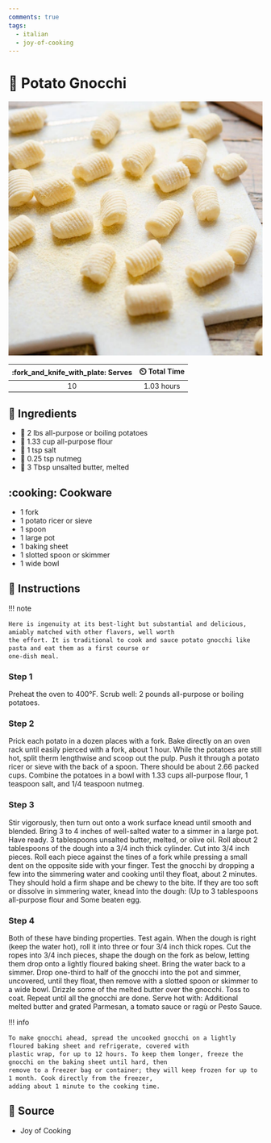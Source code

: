 ```yaml
---
comments: true
tags:
  - italian
  - joy-of-cooking
---
```

# :potato: Potato Gnocchi

![Potato Gnocchi](../assets/images/potato-gnocchi.jpg)

| :fork_and_knife_with_plate: Serves | :timer_clock: Total Time |
|:----------------------------------:|:-----------------------: |
| 10 | 1.03 hours |

## :salt: Ingredients

- :potato: 2 lbs all-purpose or boiling potatoes
- :ear_of_rice: 1.33 cup all-purpose flour
- :salt: 1 tsp salt
- :chestnut: 0.25 tsp nutmeg
- :butter: 3 Tbsp unsalted butter, melted

## :cooking: Cookware

- 1 fork
- 1 potato ricer or sieve
- 1 spoon
- 1 large pot
- 1 baking sheet
- 1 slotted spoon or skimmer
- 1 wide bowl

## :pencil: Instructions

!!! note

    Here is ingenuity at its best-light but substantial and delicious, amiably matched with other flavors, well worth
    the effort. It is traditional to cook and sauce potato gnocchi like pasta and eat them as a first course or
    one-dish meal.

### Step 1

Preheat the oven to 400°F. Scrub well: 2 pounds all-purpose or boiling potatoes.

### Step 2

Prick each potato in a dozen places with a fork. Bake directly on an oven rack until easily pierced with a fork, about 1
hour. While the potatoes are still hot, split therm lengthwise and scoop out the pulp. Push it through a potato ricer or
sieve with the back of a spoon. There should be about 2.66 packed cups. Combine the potatoes in a bowl with 1.33 cups
all-purpose flour, 1 teaspoon salt, and 1/4 teaspoon nutmeg.

### Step 3

Stir vigorously, then turn out onto a work surface knead until smooth and blended. Bring 3 to 4 inches of well-salted
water to a simmer in a large pot. Have ready. 3 tablespoons unsalted butter, melted, or olive oil. Roll about 2
tablespoons of the dough into a 3/4 inch thick cylinder. Cut into 3/4 inch pieces. Roll each piece against the tines of
a fork while pressing a small dent on the opposite side with your finger. Test the gnocchi by dropping a few into the
simmering water and cooking until they float, about 2 minutes. They should hold a firm shape and be chewy to the bite.
If they are too soft or dissolve in simmering water, knead into the dough: (Up to 3 tablespoons all-purpose flour and
Some beaten egg.

### Step 4

Both of these have binding properties. Test again. When the dough is right (keep the water hot), roll it into three or
four 3/4 inch thick ropes. Cut the ropes into 3/4 inch pieces, shape the dough on the fork as below, letting them drop
onto a lightly floured baking sheet. Bring the water back to a simmer. Drop one-third to half of the gnocchi into the
pot and simmer, uncovered, until they float, then remove with a slotted spoon or skimmer to a wide bowl. Drizzle some of
the melted butter over the gnocchi. Toss to coat. Repeat until all the gnocchi are done. Serve hot with: Additional
melted butter and grated Parmesan, a tomato sauce or ragù or Pesto Sauce.

!!! info

    To make gnocchi ahead, spread the uncooked gnocchi on a lightly floured baking sheet and refrigerate, covered with
    plastic wrap, for up to 12 hours. To keep them longer, freeze the gnocchi on the baking sheet until hard, then
    remove to a freezer bag or container; they will keep frozen for up to 1 month. Cook directly from the freezer,
    adding about 1 minute to the cooking time.

## :link: Source

- Joy of Cooking
